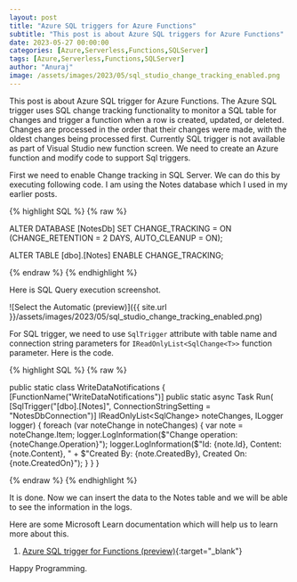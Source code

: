 ```yaml
---
layout: post
title: "Azure SQL triggers for Azure Functions"
subtitle: "This post is about Azure SQL triggers for Azure Functions"
date: 2023-05-27 00:00:00
categories: [Azure,Serverless,Functions,SQLServer]
tags: [Azure,Serverless,Functions,SQLServer]
author: "Anuraj"
image: /assets/images/2023/05/sql_studio_change_tracking_enabled.png
---
```


This post is about Azure SQL trigger for Azure Functions. The Azure SQL trigger uses SQL change tracking functionality to monitor a SQL table for changes and trigger a function when a row is created, updated, or deleted. Changes are processed in the order that their changes were made, with the oldest changes being processed first. Currently SQL trigger is not available as part of Visual Studio new function screen. We need to create an Azure function and modify code to support Sql triggers.

First we need to enable Change tracking in SQL Server. We can do this by executing following code. I am using the Notes database which I used in my earlier posts.

{% highlight SQL %}
{% raw %}

ALTER DATABASE [NotesDb]
SET CHANGE_TRACKING = ON
(CHANGE_RETENTION = 2 DAYS, AUTO_CLEANUP = ON);

ALTER TABLE [dbo].[Notes]
ENABLE CHANGE_TRACKING;

{% endraw %}
{% endhighlight %}

Here is SQL Query execution screenshot.

![Select the Automatic (preview)]({{ site.url }}/assets/images/2023/05/sql_studio_change_tracking_enabled.png)

For SQL trigger, we need to  use `SqlTrigger` attribute with table name and connection string parameters for `IReadOnlyList<SqlChange<T>>` function parameter. Here is the code.

{% highlight SQL %}
{% raw %}

public static class WriteDataNotifications
{
    [FunctionName("WriteDataNotifications")]
    public static async Task Run(
        [SqlTrigger("[dbo].[Notes]", ConnectionStringSetting = "NotesDbConnection")]
        IReadOnlyList<SqlChange<Note>> noteChanges,
        ILogger logger)
    {
        foreach (var noteChange in noteChanges)
        {
            var note = noteChange.Item;
            logger.LogInformation($"Change operation: {noteChange.Operation}");
            logger.LogInformation($"Id: {note.Id}, Content: {note.Content}, " +
                $"Created By: {note.CreatedBy}, Created On: {note.CreatedOn}");
        }
    }
}

{% endraw %}
{% endhighlight %}

It is done. Now we can insert the data to the Notes table and we will be able to see the information in the logs.

Here are some Microsoft Learn documentation which will help us to learn more about this.

1. [Azure SQL trigger for Functions (preview)](https://learn.microsoft.com/azure/azure-functions/functions-bindings-azure-sql-trigger?pivots=programming-language-csharp&tabs=in-process%2Cportal&WT.mc_id=DT-MVP-5002040){:target="_blank"}

Happy Programming.